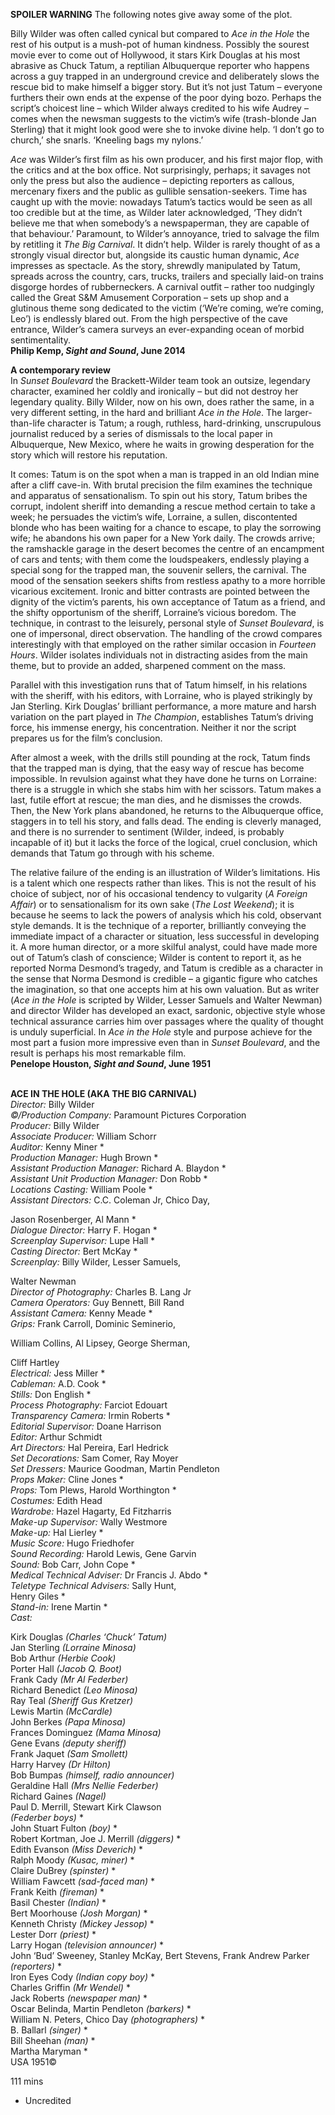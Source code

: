 
**SPOILER WARNING** The following notes give away some of the plot.

Billy Wilder was often called cynical but compared to _Ace in the Hole_ the rest of his output is a mush-pot of human kindness. Possibly the sourest movie ever to come out of Hollywood, it stars Kirk Douglas at his most abrasive as Chuck Tatum, a reptilian Albuquerque reporter who happens across a guy trapped in an underground crevice and deliberately slows the rescue bid to make himself a bigger story. But it’s not just Tatum – everyone furthers their own ends at the expense of the poor dying bozo. Perhaps the script’s choicest line – which Wilder always credited to his wife Audrey – comes when the newsman suggests to the victim’s wife (trash-blonde Jan Sterling) that it might look good were she to invoke divine help. ‘I don’t go to church,’ she snarls. ‘Kneeling bags my nylons.’

_Ace_ was Wilder’s first film as his own producer, and his first major flop, with the critics and at the box office. Not surprisingly, perhaps; it savages not only the press but also the audience – depicting reporters as callous, mercenary fixers and the public as gullible sensation-seekers. Time has caught up with the movie: nowadays Tatum’s tactics would be seen as all too credible but at the time, as Wilder later acknowledged, ‘They didn’t believe me that when somebody’s a newspaperman, they are capable of that behaviour.’ Paramount, to Wilder’s annoyance, tried to salvage the film by retitling it  _The Big Carnival_. It didn’t help. Wilder is rarely thought of as a strongly visual director but, alongside its caustic human dynamic, _Ace_ impresses as spectacle. As the story, shrewdly manipulated by Tatum, spreads across the country, cars, trucks, trailers and specially laid-on trains disgorge hordes of rubberneckers. A carnival outfit – rather too nudgingly called the Great S&M Amusement Corporation – sets up shop and a glutinous theme song dedicated to the victim (‘We’re coming, we’re coming, Leo’) is endlessly blared out. From the high perspective of the cave entrance, Wilder’s camera surveys an ever-expanding ocean of morbid sentimentality.  
**Philip Kemp, _Sight and Sound_, June 2014**

**A contemporary review**  
In _Sunset Boulevard_ the Brackett-Wilder team took an outsize, legendary character, examined her coldly and ironically – but did not destroy her legendary quality. Billy Wilder, now on his own, does rather the same, in a very different setting, in the hard and brilliant _Ace in the Hole_. The larger-than-life character is Tatum; a rough, ruthless, hard-drinking, unscrupulous journalist reduced by a series of dismissals to the local paper in Albuquerque, New Mexico, where he waits in growing desperation for the story which will restore his reputation.

It comes: Tatum is on the spot when a man is trapped in an old Indian mine after a cliff cave-in. With brutal precision the film examines the technique and apparatus of sensationalism. To spin out his story, Tatum bribes the corrupt, indolent sheriff into demanding a rescue method certain to take a week; he persuades the victim’s wife, Lorraine, a sullen, discontented blonde who has been waiting for a chance to escape, to play the sorrowing wife; he abandons his own paper for a New York daily. The crowds arrive; the ramshackle garage in the desert becomes the centre of an encampment of cars and tents; with them come the loudspeakers, endlessly playing a special song for the trapped man, the souvenir sellers, the carnival. The mood of the sensation seekers shifts from restless apathy to a more horrible vicarious excitement. Ironic and bitter contrasts are pointed between the dignity of the victim’s parents, his own acceptance of Tatum as a friend, and the shifty opportunism of the sheriff, Lorraine’s vicious boredom. The technique, in contrast to the leisurely, personal style of _Sunset Boulevard_, is one of impersonal, direct observation. The handling of the crowd compares interestingly with that employed on the rather similar occasion in _Fourteen Hours_. Wilder isolates individuals not in distracting asides from the main theme, but to provide an added, sharpened comment on the mass.

Parallel with this investigation runs that of Tatum himself, in his relations with the sheriff, with his editors, with Lorraine, who is played strikingly by Jan Sterling. Kirk Douglas’ brilliant performance, a more mature and harsh variation on the part played in _The Champion_, establishes Tatum’s driving force, his immense energy, his concentration. Neither it nor the script prepares us for the film’s conclusion.

After almost a week, with the drills still pounding at the rock, Tatum finds that the trapped man is dying, that the easy way of rescue has become impossible. In revulsion against what they have done he turns on Lorraine: there is a struggle in which she stabs him with her scissors. Tatum makes a last, futile effort at rescue; the man dies, and he dismisses the crowds. Then, the New York plans abandoned, he returns to the Albuquerque office, staggers in to tell his story, and falls dead. The ending is cleverly managed, and there is no surrender to sentiment (Wilder, indeed, is probably incapable of it) but it lacks the force of the logical, cruel conclusion, which demands that Tatum go through with his scheme.

The relative failure of the ending is an illustration of Wilder’s limitations. His is a talent which one respects rather than likes. This is not the result of his choice of subject, nor of his occasional tendency to vulgarity (_A Foreign Affair_) or to sensationalism for its own sake (_The Lost Weekend_); it is because he seems to lack the powers of analysis which his cold, observant style demands. It is the technique of a reporter, brilliantly conveying the immediate impact of a character or situation, less successful in developing it. A more human director, or a more skilful analyst, could have made more out of Tatum’s clash of conscience; Wilder is content to report it, as he reported Norma Desmond’s tragedy, and Tatum is credible as a character in the sense that Norma Desmond is credible – a gigantic figure who catches the imagination, so that one accepts him at his own valuation. But as writer (_Ace in the Hole_ is scripted by Wilder, Lesser Samuels and Walter Newman) and director Wilder has developed an exact, sardonic, objective style whose technical assurance carries him over passages where the quality of thought is unduly superficial. In _Ace in the Hole_ style and purpose achieve for the most part a fusion more impressive even than in _Sunset Boulevard_, and the result is perhaps his most remarkable film.  
**Penelope Houston, _Sight and Sound_, June 1951**
<br><br>

**ACE IN THE HOLE (AKA THE BIG CARNIVAL)**  
_Director:_ Billy Wilder  
_©/Production Company:_  Paramount Pictures Corporation  
_Producer:_ Billy Wilder  
_Associate Producer:_ William Schorr  
_Auditor:_ Kenny Miner *  
_Production Manager:_ Hugh Brown *  
_Assistant Production Manager:_  Richard A. Blaydon *  
_Assistant Unit Production Manager:_ Don Robb *  
_Locations Casting:_ William Poole *  
_Assistant Directors:_ C.C. Coleman Jr, Chico Day,

Jason Rosenberger, Al Mann *  
_Dialogue Director:_ Harry F. Hogan *  
_Screenplay Supervisor:_ Lupe Hall *  
_Casting Director:_ Bert McKay *  
_Screenplay:_ Billy Wilder, Lesser Samuels,

Walter Newman  
_Director of Photography:_ Charles B. Lang Jr  
_Camera Operators:_ Guy Bennett, Bill Rand  
_Assistant Camera:_ Kenny Meade *  
_Grips:_ Frank Carroll, Dominic Seminerio,

William Collins, Al Lipsey, George Sherman,

Cliff Hartley  
_Electrical:_ Jess Miller *  
_Cableman:_ A.D. Cook *  
_Stills:_ Don English *  
_Process Photography:_ Farciot Edouart  
_Transparency Camera:_ Irmin Roberts *  
_Editorial Supervisor:_ Doane Harrison  
_Editor:_ Arthur Schmidt  
_Art Directors:_ Hal Pereira, Earl Hedrick  
_Set Decorations:_ Sam Comer, Ray Moyer  
_Set Dressers:_ Maurice Goodman, Martin Pendleton  
_Props Maker:_ Cline Jones *  
_Props:_ Tom Plews, Harold Worthington *  
_Costumes:_ Edith Head  
_Wardrobe:_ Hazel Hagarty, Ed Fitzharris  
_Make-up Supervisor:_ Wally Westmore  
_Make-up:_ Hal Lierley *  
_Music Score:_ Hugo Friedhofer  
_Sound Recording:_ Harold Lewis, Gene Garvin  
_Sound:_ Bob Carr, John Cope *  
_Medical Technical Adviser:_ Dr Francis J. Abdo *  
_Teletype Technical Advisers:_ Sally Hunt,  
Henry Giles *  
_Stand-in:_ Irene Martin *  
_Cast:_

Kirk Douglas _(Charles ‘Chuck’ Tatum)_  
Jan Sterling _(Lorraine Minosa)_  
Bob Arthur _(Herbie Cook)_  
Porter Hall _(Jacob Q. Boot)_  
Frank Cady _(Mr Al Federber)_  
Richard Benedict _(Leo Minosa)_  
Ray Teal _(Sheriff Gus Kretzer)_  
Lewis Martin _(McCardle)_  
John Berkes _(Papa Minosa)_  
Frances Dominguez _(Mama Minosa)_  
Gene Evans _(deputy sheriff)_  
Frank Jaquet _(Sam Smollett)_  
Harry Harvey _(Dr Hilton)_  
Bob Bumpas _(himself, radio announcer)_  
Geraldine Hall _(Mrs Nellie Federber)_  
Richard Gaines _(Nagel)_  
Paul D. Merrill, Stewart Kirk Clawson  
_(Federber boys)_ *  
John Stuart Fulton _(boy)_ *  
Robert Kortman, Joe J. Merrill _(diggers)_ *  
Edith Evanson _(Miss Deverich)_ *  
Ralph Moody _(Kusac, miner)_ *  
Claire DuBrey _(spinster)_ *  
William Fawcett _(sad-faced man)_ *  
Frank Keith _(fireman)_ *  
Basil Chester _(Indian)_ *  
Bert Moorhouse _(Josh Morgan)_ *  
Kenneth Christy _(Mickey Jessop)_ *  
Lester Dorr _(priest)_ *  
Larry Hogan _(television announcer)_ *  
John ‘Bud’ Sweeney, Stanley McKay, Bert Stevens, Frank Andrew Parker _(reporters)_ *  
Iron Eyes Cody _(Indian copy boy)_ *  
Charles Griffin _(Mr Wendel)_ *  
Jack Roberts _(newspaper man)_ *  
Oscar Belinda, Martin Pendleton _(barkers)_ *  
William N. Peters, Chico Day _(photographers)_ *  
B. Ballarl _(singer)_ *  
Bill Sheehan _(man)_ *  
Martha Maryman *  
USA 1951©

111 mins

* Uncredited
<!--stackedit_data:
eyJoaXN0b3J5IjpbLTMxMTcyMjczMl19
-->